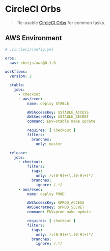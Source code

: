 # CircleCI Orbs

> Re-usable [CircleCI Orbs](https://circleci.com/docs/2.0/orb-intro/#section=configuration) for common tasks.

## AWS Environment

```yaml
# .circleci/config.yml

orbs:
  aws: sbstjn/aws@0.1.0

workflows:
  version: 2

  stable:
    jobs:
      - checkout
      - aws/exec:
          name: deploy STABLE

          AWSAccessKey: $STABLE_ACCESS
          AWSSecretKey: $STABLE_SECRET
          command: ENV=stable make update

          requires: [ checkout ]
          filters:
            branches:
              only: master

  release:
    jobs:
      - checkout:
          filters:
            tags:
              only: /v[0-9]+(\.[0-9]+)*/
            branches:
              ignore: /.*/
      - aws/exec:
          name: deploy PROD

          AWSAccessKey: $PROD_ACCESS
          AWSSecretKey: $PROD_SECRET
          command: ENV=prod make update

          requires: [ checkout ]
          filters:
            tags:
              only: /v[0-9]+(\.[0-9]+)*/
            branches:
              ignore: /.*/
```

